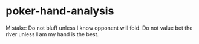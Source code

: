 # poker-hand-analysis

Mistake: Do not bluff unless I know opponent will fold. Do not value bet the river unless I am my hand is the best. 
